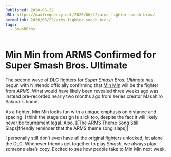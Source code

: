 ```yaml
---
Published: 2020-06-22
URL: https://maxfrequency.net/2020/06/22/arms-fighter-smash-bros/
permalink: 2020/06/22/arms-fighter-smash-bros/
tags:
  - SmashBros
---
```

# Min Min from ARMS Confirmed for Super Smash Bros. Ultimate

The second wave of DLC fighters for *Super Smash Bros. Ultimate* has begun with Nintendo officially confirming that [Min Min](https://arms.fandom.com/wiki/Min_Min) will be the fighter from *ARMS*. What would have likely been revealed three weeks ago was instead pre-recorded nearly two months ago from series creator Masahiro Sakurai’s home. 

As a fighter, Min Min looks fun with a unique emphasis on distance and spacing. I think the stage design is slick too, despite the fact it will likely never be tournament legal. Also, [[The ARMS Theme Song Still Slaps|friendly reminder that the ARMS theme song slaps]].

I personally still don’t even have all the original fighters unlocked, let alone the DLC. Whenever friends get together to play *Smash*, we always play someone else’s copy. Excited to see how people take to Min Min next week.